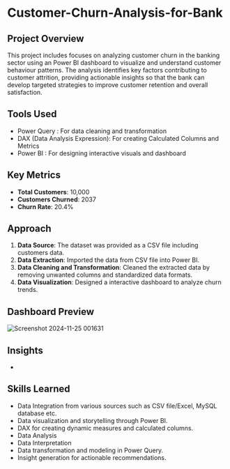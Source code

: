 # Customer-Churn-Analysis-for-Bank

## Project Overview 
This project includes focuses on analyzing customer churn in the banking sector using an Power BI dashboard to visualize and understand customer behaviour patterns. The analysis identifies key factors contributing to customer attrition, providing actionable insights so that the bank can develop targeted strategies to improve customer retention and overall satisfaction.

## Tools Used 
- Power Query : For data cleaning and transformation
- DAX (Data Analysis Expression): For creating Calculated Columns and Metrics
- Power BI : For designing interactive visuals and dashboard 

## Key Metrics 
- **Total Customers**: 10,000
- **Customers Churned**: 2037
- **Churn Rate**: 20.4%

## Approach
1. **Data Source**: The dataset was provided as a CSV file including customers data. 
2. **Data Extraction**: Imported the data from CSV file into Power BI.
4. **Data Cleaning and Transformation**: Cleaned the extracted data by removing unwanted columns and standardized data formats. 
5. **Data Visualization**: Designed a interactive dashboard to analyze churn trends.

## Dashboard Preview 

![Screenshot 2024-11-25 001631](https://github.com/user-attachments/assets/9ab00657-9031-4d76-9901-df2c28750830)

## Insights 
- 

## Skills Learned 
- Data Integration from various sources such as CSV file/Excel, MySQL database etc.
- Data visualization and storytelling through Power BI.
- DAX for creating dynamic measures and calculated columns.
- Data Analysis 
- Data Interpretation
- Data transformation and modeling in Power Query.
- Insight generation for actionable recommendations.


